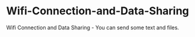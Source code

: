 # Wifi-Connection-and-Data-Sharing
Wifi Connection and Data Sharing - You can send some text and files.
